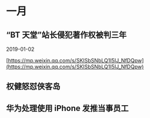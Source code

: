 # 一月

## “BT 天堂”站长侵犯著作权被判三年

2019-01-02
 
[https://mp.weixin.qq.com/s/SKISbSNbLQ1I5IJ_NfDQpw](https://mp.weixin.qq.com/s/SKISbSNbLQ1I5IJ_NfDQpw)

## 权健怒怼侠客岛

## 华为处理使用 iPhone 发推当事员工
